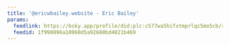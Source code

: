 ```yaml
---
title: '@ericwbailey.website - Eric Bailey'
params:
  feedlink: https://bsky.app/profile/did:plc:c577wa5hifxtmprlqc5mo5cb/rss
  feedid: 1f990896a10960d5a92680bd4021b469
---
```

